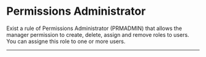 # Permissions Administrator

Exist a rule of Permissions Administrator \(PRMADMIN\) that allows the manager permission to create, delete, assign and remove roles to users. You can assigne this role to one or more users.

---



